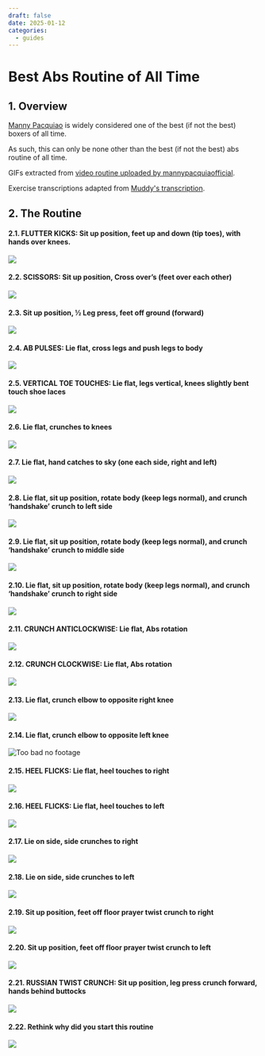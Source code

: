 ```yaml
---
draft: false 
date: 2025-01-12
categories:
  - guides
---
```


# Best Abs Routine of All Time

## 1. Overview

[Manny Pacquiao](https://en.wikipedia.org/wiki/Manny_Pacquiao) is widely considered one
of the best (if not the best) boxers of all time. 

As such, this can only be none other than the best (if not the best) abs routine of all time.

<!-- more -->

GIFs extracted from [video routine uploaded by mannypacquiaofficial][1].

Exercise transcriptions adapted from [Muddy's transcription][2].

## 2. The Routine

#### 2.1. FLUTTER KICKS: Sit up position, feet up and down (tip toes), with hands over knees.

![](./2025-01-12-manny-abs/exercise_01.gif)

#### 2.2. SCISSORS: Sit up position, Cross over’s (feet over each other)

![](./2025-01-12-manny-abs/exercise_02.gif)

#### 2.3. Sit up position, ½ Leg press, feet off ground (forward)

![](./2025-01-12-manny-abs/exercise_03.gif)

#### 2.4. AB PULSES: Lie flat, cross legs and push legs to body

![](./2025-01-12-manny-abs/exercise_04.gif)

#### 2.5. VERTICAL TOE TOUCHES: Lie flat, legs vertical, knees slightly bent touch shoe laces
![](./2025-01-12-manny-abs/exercise_05.gif)

#### 2.6. Lie flat, crunches to knees

![](./2025-01-12-manny-abs/exercise_06.gif)

#### 2.7. Lie flat, hand catches to sky (one each side, right and left)

![](./2025-01-12-manny-abs/exercise_07.gif)

#### 2.8. Lie flat, sit up position, rotate body (keep legs normal), and crunch ‘handshake’ crunch to left side

![](./2025-01-12-manny-abs/exercise_08_a.gif)

#### 2.9. Lie flat, sit up position, rotate body (keep legs normal), and crunch ‘handshake’ crunch to middle side

![](./2025-01-12-manny-abs/exercise_08_b.gif)

#### 2.10. Lie flat, sit up position, rotate body (keep legs normal), and crunch ‘handshake’ crunch to right side

![](./2025-01-12-manny-abs/exercise_08_c.gif)

#### 2.11. CRUNCH ANTICLOCKWISE: Lie flat, Abs rotation 

![](./2025-01-12-manny-abs/exercise_09_a.gif)

#### 2.12. CRUNCH CLOCKWISE: Lie flat, Abs rotation 

![](./2025-01-12-manny-abs/exercise_09_b.gif)

#### 2.13. Lie flat, crunch elbow to opposite right knee

![](./2025-01-12-manny-abs/exercise_10_b.gif)

#### 2.14. Lie flat, crunch elbow to opposite left knee

![Too bad no footage]()

#### 2.15. HEEL FLICKS: Lie flat, heel touches to right

![](./2025-01-12-manny-abs/exercise_11_a.gif)

#### 2.16. HEEL FLICKS: Lie flat, heel touches to left

![](./2025-01-12-manny-abs/exercise_11_b.gif)

#### 2.17. Lie on side, side crunches to right

![](./2025-01-12-manny-abs/exercise_12_a.gif)

#### 2.18. Lie on side, side crunches to left

![](./2025-01-12-manny-abs/exercise_12_b.gif)

#### 2.19. Sit up position, feet off floor prayer twist crunch to right

![](./2025-01-12-manny-abs/exercise_13_a.gif)

#### 2.20. Sit up position, feet off floor prayer twist crunch to left

![](./2025-01-12-manny-abs/exercise_13_b.gif)

#### 2.21. RUSSIAN TWIST CRUNCH: Sit up position, leg press crunch forward, hands behind buttocks

![](./2025-01-12-manny-abs/exercise_14.gif)

#### 2.22. Rethink why did you start this routine

![](./2025-01-12-manny-abs/post_exercise.gif)



[1]: https://www.youtube.com/watch?v=0JN8Nque1Sc "Original Video from mannypacquiaofficial"

[2]: https://www.docdroid.net/UzoYYd9/manny-pacquiao-abs-workout-doc "Muddy Workout Transcription"